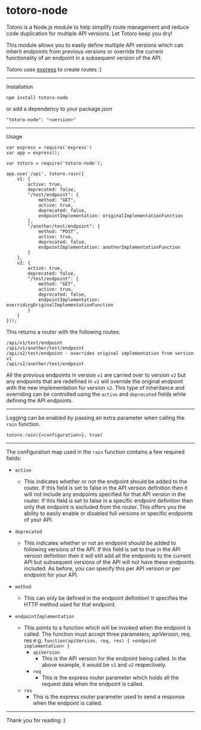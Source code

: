 **totoro-node**
===============


Totoro is a Node.js module to help simplify route management and reduce code duplication for multiple API versions. Let Totoro keep you dry!

This module allows you to easily define multiple API versions which can inherit endpoints from previous versions or override the current functionality of an endpoint in a subsequent version of the API.

Totoro uses [express](https://expressjs.com/) to create routes :)

----------

Installation

    npm install totoro-node

or add a dependency to your package.json

    "totoro-node": "<version>"


----------


Usage

    var express = require('express')
    var app = express();

    var totoro = require('totoro-node');

    app.use('/api', totoro.rain({
        v1: {
            active: true,
            deprecated: false,
            "/test/endpoint": {
                method: "GET",
                active: true,
                deprecated: false,
                endpointImplementation: originalImplementationFunction
            },
            "/another/test/endpoint": {
                method: "POST",
                active: true,
                deprecated: false,
                endpointImplementation: anotherImplementationFunction
            }
        },
        v2: {
            active: true,
            deprecated: false,
            "/test/endpoint": {
                method: "GET",
                active: true,
                deprecated: false,
                endpointImplementation: overridingOriginalImplementationFunction
            }
        }
    }));

This returns a router with the following routes:

    /api/v1/test/endpoint
    /api/v1/another/test/endpoint
    /api/v2/test/endpoint - overrides original implementation from version v1
    /api/v2/another/test/endpoint

All the previous endpoints in version `v1` are carried over to version `v2` but any endpoints that are redefined in `v2` will override the original endpoint with the new implementation for version `v2`. This type of inheritance and overriding can be controlled using the `active` and `deprecated` fields while defining the API endpoints.

----------

Logging can be enabled by passing an extra parameter when calling the `rain` function.

    totoro.rain({<configuration>}, true)

----------

The configuration map used in the `rain` function contains a few required fields:

 - `active`
	 - This indicates whether or not the endpoint should be added to the router. If this field is set to false in the API version definition then it will not include any endpoints specified for that API version in the router. If this field is set to false in a specific endpoint definition then only that endpoint is excluded from the router. This offers you the ability to easily enable or disabled full versions or specific endpoints of your API.

 - `deprecated`
	 - This indicates whether or not an endpoint should be added to following versions of the API. If this field is set to true in the API version definition then it will still add all the endpoints to the current API but subsequent versions of the API will not have these endpoints included. As before, you can specify this per API version or per endpoint for your API.

 - `method`
	- This can only be defined in the endpoint definition! It specifies the HTTP method used for that endpoint.

 - `endpointImplementation`
	- This points to a function which will be invoked when the endpoint is called. The function must accept three parameters; apiVersion, req, res e.g. `function(apiVersion, req, res) { <endpoint implementation> }`
		- `apiVersion`
			- This is the API version for the endpoint being called. In the above example, it would be `v1` and `v2` respectively.
		- `req`
			- This is the express router parameter which holds all the request data when the endpoint is called.
	 - `res`
		 - This is the express router parameter used to send a response when the endpoint is called.


----------
Thank you for reading :)
